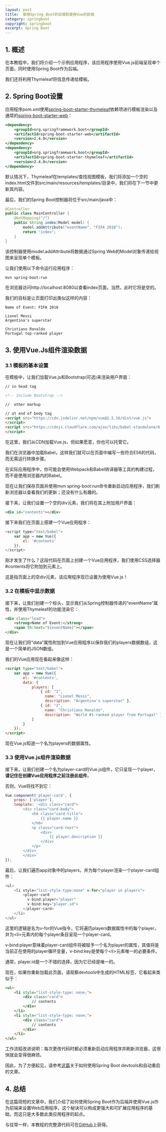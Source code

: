 ```yaml
---
layout: post
title:  使用Spring Boot的后端和使用Vue的前端
category: springboot
copyright: springboot
excerpt: Spring Boot
---
```


## 1. 概述

在本教程中，我们将介绍一个示例应用程序，该应用程序使用Vue.js前端呈现单个页面，同时使用Spring Boot作为后端。

我们还将利用Thymeleaf将信息传递给模板。

## 2. Spring Boot设置

应用程序pom.xml使用[spring-boot-starter-thymeleaf](https://search.maven.org/search?q=spring-boot-starter-thymeleaf)依赖项进行模板渲染以及通常的[spring-boot-starter-web](https://search.maven.org/search?q=a:spring-boot-starter-web)：

```xml
<dependency> 
    <groupId>org.springframework.boot</groupId>
    <artifactId>spring-boot-starter-web</artifactId> 
    <version>2.4.0</version>
</dependency> 
<dependency> 
    <groupId>org.springframework.boot</groupId>
    <artifactId>spring-boot-starter-thymeleaf</artifactId> 
    <version>2.4.0</version>
</dependency>
```

默认情况下，Thymeleaf在templates/查找视图模板，我们将添加一个空的index.html文件到src/main/resources/templates/目录中，我们将在下一节中更新其内容。

最后，我们的Spring Boot控制器将位于src/main/java中：

```java
@Controller
public class MainController {
    @GetMapping("/")
    public String index(Model model) {
        model.addAttribute("eventName", "FIFA 2018");
        return "index";
    }
}
```

该控制器使用model.addAttribute将数据通过Spring Web的Model对象传递给视图来呈现单个模板。

让我们使用以下命令运行应用程序：

```bash
mvn spring-boot:run
```

在浏览器访问http://localhost:8080以查看index页面，当然，此时它将是空的。

我们的目标是让页面打印出类似这样的内容：

```text
Name of Event: FIFA 2018

Lionel Messi
Argentina's superstar

Christiano Ronaldo
Portugal top-ranked player
```

## 3. 使用Vue.Js组件渲染数据

### 3.1 模板的基本设置

在模板中，让我们加载Vue.js和Bootstrap(可选)来渲染用户界面：

```html
// in head tag

<!-- Include Bootstrap -->

//  other markup

// at end of body tag
<script src="https://cdn.jsdelivr.net/npm/vue@2.5.16/dist/vue.js">
</script>
<script src="https://cdnjs.cloudflare.com/ajax/libs/babel-standalone/6.21.1/babel.min.js">
</script>
```

在这里，我们从CDN加载Vue.js，但如果愿意，你也可以托管它。

我们在浏览器中加载Babel，这样我们就可以在页面中编写一些符合ES6的代码，而无需运行转换步骤。

在实际应用程序中，你可能会使用Webpack和Babel转译器等工具的构建过程，而不是使用浏览器内的Babel。

现在让我们保存页面并使用mvn spring-boot:run命令重新启动应用程序，我们刷新浏览器以查看我们的更新；还没有什么有趣的。

接下来，让我们设置一个空的div元素，我们将在其上附加用户界面：

```html
<div id="contents"></div>
```

接下来我们在页面上搭建一个Vue应用程序：

```javascript
<script type="text/babel">
    var app = new Vue({
        el: '#contents'
    });
</script>
```

刚才发生了什么？这段代码在页面上创建一个Vue应用程序，我们使用CSS选择器#contents将它附加到元素上。

这是指页面上的空div元素，该应用程序现已设置为使用Vue.js！

### 3.2 在模板中显示数据

接下来，让我们创建一个标头，显示我们从Spring控制器传递的“eventName”属性，并使用Thymeleaf的功能渲染它：

```html
<div class="lead">
    <strong>Name of Event:</strong>
    <span th:text="${eventName}"></span>
</div>
```

现在让我们将“data”属性附加到Vue应用程序以保存我们的players数据数组，这是一个简单的JSON数组。

我们的Vue应用现在看起来像这样：

```html
<script type="text/babel">
    var app = new Vue({
        el: '#contents',
        data: {
            players: [
                { id: "1", 
                  name: "Lionel Messi", 
                  description: "Argentina's superstar" },
                { id: "2", 
                  name: "Christiano Ronaldo", 
                  description: "World #1-ranked player from Portugal" }
            ]
        }
    });
</script>
```

现在Vue.js知道一个名为players的数据属性。

### 3.3 使用Vue.js组件渲染数据

接下来，让我们创建一个名为player-card的Vue.js组件，它只呈现一个player，**请记住在创建Vue应用程序之前注册此组件**。

否则，Vue将找不到它：

```javascript
Vue.component('player-card', {
    props: ['player'],
    template: `<div class="card">
        <div class="card-body">
            <h6 class="card-title">
                {{ player.name }}
            </h6>
            <p class="card-text">
                <div>
                    {{ player.description }}
                </div>
            </p>
        </div>
        </div>`
});
```

最后，让我们遍历app对象中的players，并为每个player渲染一个player-card组件：

```javascript
<ul>
    <li style="list-style-type:none" v-for="player in players">
        <player-card
          v-bind:player="player" 
          v-bind:key="player.id">
        </player-card>
    </li>
</ul>
```

这里的逻辑是名为v-for的Vue指令，它将遍历players数据属性中的每个player，并为<li\>元素内的每个player条目呈现一个player-card。

v-bind:player意味着player-card组件将被赋予一个名为player的属性，其值将是当前正在使用的player循环变量，v-bind:key是使每个<li\>元素唯一的必要条件。

通常，player.id是一个不错的选择，因为它已经是唯一的。

现在，如果你重新加载此页面，请观察devtools中生成的HTML标签，它看起来类似于：

```html
<ul>
    <li style="list-style-type: none;">
        <div class="card">
            // contents
        </div>
    </li>
    <li style="list-style-type: none;">
        <div class="card">
            // contents
        </div>
    </li>
</ul>
```

工作流程改进说明：每次更改代码时都必须重新启动应用程序并刷新浏览器，这很快就会变得很麻烦。

因此，为了方便起见，请参考[这篇](https://www.baeldung.com/spring-boot-devtools)关于如何使用Spring Boot devtools和自动重启的文章。

## 4. 总结

在这篇简短的文章中，我们介绍了如何使用Spring Boot作为后端并使用Vue.js作为前端来设置Web应用程序，这个秘诀可以构成更强大和可扩展应用程序的基础，而这只是大多数此类应用程序的起点。

与往常一样，本教程的完整源代码可在[GitHub](https://github.com/tuyucheng7/taketoday-tutorial4j/tree/master/spring-boot-modules/spring-boot-vue)上获得。